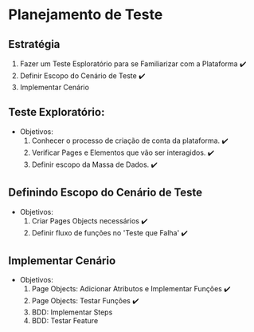 # Planejamento de Teste

## Estratégia
1. Fazer um Teste Esploratório para se Familiarizar com a Plataforma :heavy_check_mark:
2. Definir Escopo do Cenário de Teste :heavy_check_mark:
3. Implementar Cenário

## Teste Exploratório:
- Objetivos:
    1. Conhecer o processo de criação de conta da plataforma. :heavy_check_mark:
    2. Verificar Pages e Elementos que vão ser interagidos. :heavy_check_mark:
    3. Definir escopo da Massa de Dados. :heavy_check_mark:

## Definindo Escopo do Cenário de Teste
- Objetivos:
    1. Criar Pages Objects necessários :heavy_check_mark:
    2. Definir fluxo de funções no 'Teste que Falha' :heavy_check_mark:

## Implementar Cenário
- Objetivos:
    1. Page Objects: Adicionar Atributos e Implementar Funções :heavy_check_mark:
    2. Page Objects: Testar Funções :heavy_check_mark:
    3. BDD: Implementar Steps
    4. BDD: Testar Feature